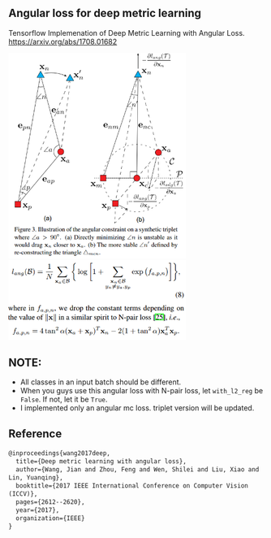 ## Angular loss for deep metric learning

Tensorflow Implemenation of Deep Metric Learning with Angular Loss.
https://arxiv.org/abs/1708.01682

<img src="examples/fig_01.png" width="350">
<img src="examples/fig_02.png" width="350">

## NOTE:
+ All classes in an input batch should be different.
+ When you guys use this angular loss with N-pair loss, let ```with_l2_reg``` be ```False```. If not, let it be ```True```.
+ I implemented only an angular mc loss. triplet version will be updated.

## Reference
```
@inproceedings{wang2017deep,
  title={Deep metric learning with angular loss},
  author={Wang, Jian and Zhou, Feng and Wen, Shilei and Liu, Xiao and Lin, Yuanqing},
  booktitle={2017 IEEE International Conference on Computer Vision (ICCV)},
  pages={2612--2620},
  year={2017},
  organization={IEEE}
}
```
